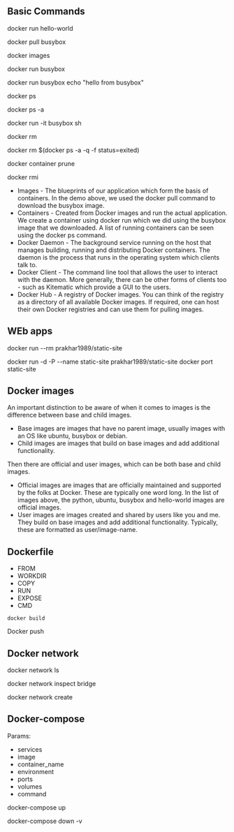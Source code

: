 ## Basic Commands

docker run hello-world

docker pull busybox

docker images

docker run busybox

docker run busybox echo "hello from busybox"

docker ps

docker ps -a

docker run -it busybox sh

docker rm

docker rm $(docker ps -a -q -f status=exited)

docker container prune

docker rmi


- Images - The blueprints of our application which form the basis of containers. 
In the demo above, we used the docker pull command to download the busybox image.
- Containers - Created from Docker images and run the actual application. 
We create a container using docker run which we did using the busybox 
image that we downloaded. A list of running containers can be seen using the docker ps command.
- Docker Daemon - The background service running on the host 
that manages building, running and distributing Docker containers. 
The daemon is the process that runs in the operating system which clients talk to.
- Docker Client - The command line tool that allows the user
 to interact with the daemon. More generally, there can be other forms of clients too - such as Kitematic which provide a GUI to the users.
- Docker Hub - A registry of Docker images. You can
 think of the registry as a directory of all available Docker images. If required, one can host their own Docker registries and can use them for pulling images.


## WEb apps


docker run --rm prakhar1989/static-site

docker run -d -P --name static-site prakhar1989/static-site
docker port static-site

## Docker images

An important distinction to be aware of when it comes to images is the difference between base and child images.

- Base images are images that have no parent image, usually images with an OS like ubuntu, busybox or debian.
- Child images are images that build on base images and add additional functionality.

Then there are official and user images, which can be both base and child images.

- Official images are images that are officially maintained and supported by the folks at Docker. These are typically one word long. In the list of images above, the python, ubuntu, busybox and hello-world images are official images.
- User images are images created and shared by users like you and me. They build on base images and add additional functionality. Typically, these are formatted as user/image-name.


## Dockerfile

- FROM
- WORKDIR
- COPY
- RUN 
- EXPOSE
- CMD

```
docker build
```

Docker push

## Docker network

docker network ls

docker network inspect bridge

docker network create


## Docker-compose

Params:
- services
- image
- container_name
- environment
- ports
- volumes
- command

docker-compose up

docker-compose down -v











